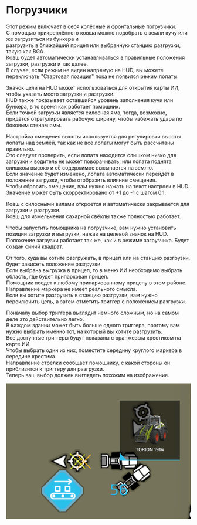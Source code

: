 # Погрузчики  
Этот режим включает в себя колёсные и фронтальные погрузчики.   
С помощью прикреплённого ковша можно подобрать с земли кучу или же загрузиться из бункера и   
разгрузить в ближайший прицеп или выбранную станцию разгрузки, такую как BGA.  
Ковш будет автоматически устанавливаться в правильные положения загрузки, разгрузки и так далее.  
В случае, если режим не виден напрямую на HUD, вы можете переключать "Стартовая позиция" пока не появится режим лопаты.  
  
Значок цели на HUD может использоваться для открытия карты ИИ, чтобы указать место загрузки и разгрузки.  
HUD также показывает оставшийся уровень заполнения кучи или бункера, в то время как работает помощник.  
Если точкой загрузки является силосная яма, тогда, возможно, придётся отрегулировать рабочую ширину, чтобы избежать удара по боковым стенам ямы.  
  
Настройка смещения высоты используется для регулировки высоты лопаты над землёй, так как не все лопаты могут быть рассчитаны правильно.  
Это следует проверить, если лопата находится слишком низко для загрузки и водитель не может поворачивать, или лопата поднята слишком высоко и её содержимое высыпается на землю.  
Если значение будет изменено, лопата автоматически перейдёт в положение загрузки, чтобы отобразить влияние смещения.  
Чтобы сбросить смещение, вам нужно нажать на текст настроек в HUD. Значение может быть скорректировано от +1 до -1 с шагом 0.1.  
  
Ковш с силосными вилами откроется и автоматически закрывается для загрузки и разгрузки.  
Ковш для измельчения сахарной свёклы также полностью работает.  


  
Чтобы запустить помощника на погрузчике, вам нужно установить позиции загрузки и выгрузки, нажав на целевой значок на HUD.  
Положение загрузки работает так же, как и в режиме загрузчика. Будет создан синий квадрат.  
  
От того, куда вы хотите разгружать, в прицеп или на станцию разгрузки, будет зависеть положение разгрузки.  
Если выбрана выгрузка в прицеп, то в меню ИИ необходимо выбрать область, где будет припаркован прицеп.  
Помощник поедет к любому припаркованному прицепу в этом районе. Направление маркера не имеет реального смысла.  
Если вы хотите разгрузить в станцию разгрузки, вам нужно переключить цель, а затем отметить триггер с положением разгрузки.  


  
Поначалу выбор триггера выглядит немного сложным, но на самом деле это действительно легко.  
В каждом здании может быть больше одного триггера, поэтому вам нужно выбрать именно тот, на который вы хотите разгрузить.  
Все доступные триггеры будут показаны с оранжевым крестиком на карте ИИ.  
Чтобы выбрать один из них, поместите середину круглого маркера в середине крестика.  
Направление стрелки сообщает помощнику, с какой стороны он приблизится к триггеру для разгрузки.  
Теперь ваш выбор должен выглядеть похожим на изображение.  


![Image](../assets/images/shovelloadertrigger_0_0_830_610.png)

